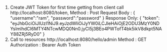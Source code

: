 1) Create JWT Token for first time getting from client call
   http://localhost:8080/token, Method : Post
   Request Body :
   {
      "username":"ram",
      "password":"password"
   }
   Response Only:
   {
   "token": "eyJhbGciOiJIUzI1NiJ9.eyJzdWIiOiJyYW0iLCJleHAiOjE2ODU3MzY0NDYsImlhdCI6MTY4NTcwMDQ0Nn0.jyCl5j3BEo4PWTofT4bk5ikV8dkpt5NAY88ZRj5RyD0"
   }
2) Call to resources
   http://localhost:8080/hello/admin
   Method : GET
   Authorization : Bearer Auth Token
